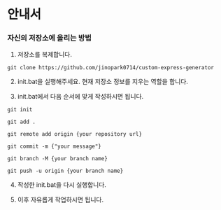 
# 안내서


### 자신의 저장소에 올리는 방법

1. 저장소를 복제합니다.
```
git clone https://github.com/jinopark0714/custom-express-generator
```

2. init.bat을 실행해주세요. 
현재 저장소 정보를 지우는 역할을 합니다.

3. init.bat에서 다음 순서에 맞게 작성하시면 됩니다.

```
git init
  
git add .
  
git remote add origin {your repository url}
  
git commit -m {"your message"}

git branch -M {your branch name}

git push -u origin {your branch name}
```

4. 작성한 init.bat을 다시 실행합니다.


5. 이후 자유롭게 작업하시면 됩니다.